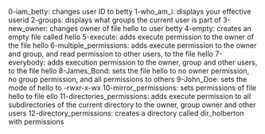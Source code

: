 0-iam_betty: changes user ID to betty 1-who_am_i: displays your effective userid 2-groups: displays what groups the current user is part of 3-new_owner: changes owner of file hello to user betty 4-empty: creates an empty file called hello 5-execute: adds execute permission to the owner of the file hello 6-multiple_permissions: adds execute permission to the owner and group, and read permission to other users, to the file hello 7-everybody: adds execution permission to the owner, group and other users, to the file hello 8-James_Bond: sets the file hello to no owner permission, no group permission, and all permissions to others 9-John_Doe: sets the mode of hello to -rwxr-x-wx 10-mirror_permissions: sets permissions of file hello to file ello 11-directories_permissions: adds execute permission to all subdirectories of the current directory to the owner, group owner and other users 12-directory_permissions: creates a directory called dir_holberton with permissions 
